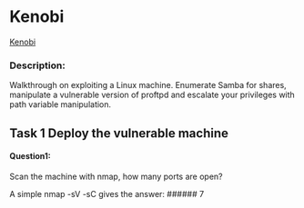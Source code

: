 # Kenobi

[Kenobi](https://tryhackme.com/room/kenobi) 

### Description:
Walkthrough on exploiting a Linux machine. Enumerate Samba for shares, manipulate a vulnerable version of proftpd and escalate your privileges with path variable manipulation.

## Task 1 Deploy the vulnerable machine

#### Question1:

Scan the machine with nmap, how many ports are open?

A simple nmap -sV -sC <ip> gives the answer: ###### 7
